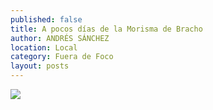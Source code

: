 ```yaml
---
published: false
title: A pocos días de la Morisma de Bracho
author: ANDRÉS SÁNCHEZ
location: Local
category: Fuera de Foco
layout: posts
---
```


![](http://i.imgur.com/lMLGePZm.jpg)
